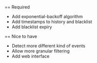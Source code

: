 == Required
- Add exponential-backoff algorithm
- Add timestamps to history and blacklist
- Add blacklist expiry

== Nice to have
- Detect more different kind of events
- Allow more granular filtering
- Add web interface
